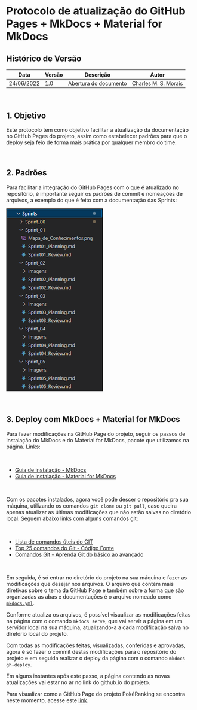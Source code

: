 # Protocolo de atualização do GitHub Pages + MkDocs + Material for MkDocs

## Histórico de Versão
| Data        |Versão   | Descrição        | Autor                                                          |
|-------------|---------|------------------|----------------------------------------------------------------|
| 24/06/2022  | 1.0     | Abertura do documento  |[Charles M. S. Morais](https://github.com/charles-serafim)|

<br>


## 1. Objetivo

Este protocolo tem como objetivo facilitar a atualização da documentação no GitHub Pages do projeto, assim como estabelecer padrões para que o deploy seja feio de forma mais prática por qualquer membro do time.

<br>


## 2. Padrões

Para facilitar a integração do GitHub Pages com o que é atualizado no repositório, é importante seguir os padrões de commit e nomeações de arquivos, a exemplo do que é feito com a documentação das Sprints:

![Exemplo de organização de arquivos](Imagens\exemplo-arquivos.PNG)

<br>


## 3. Deploy com MkDocs + Material for MkDocs

Para fazer modificações na GitHub Page do projeto, seguir os passos de instalação do MkDocs e do Material for MkDocs, pacote que utilizamos na página. Links:

<br>

- [Guia de instalação - MkDocs](https://www.mkdocs.org/getting-started/)
- [Guia de instalação - Material for MkDocs](https://squidfunk.github.io/mkdocs-material/getting-started/)

<br>

Com os pacotes instalados, agora você pode descer o repositório pra sua máquina, utilizando os comandos `git clone` ou `git pull`, caso queira apenas atualizar as últimas modificações que não estão salvas no diretório local. Seguem abaixo links com alguns comandos git:

<br>

- [Lista de comandos úteis do GIT](https://gist.github.com/leocomelli/2545add34e4fec21ec16)
- [Top 25 comandos do Git - Código Fonte](https://www.codigofonte.com.br/artigos/top-25-comandos-do-git)
- [Comandos Git - Aprenda Git do básico ao avançado](https://comandosgit.github.io/)

<br>

Em seguida, é só entrar no diretório do projeto na sua máquina e fazer as modificações que desejar nos arquivos. O arquivo que contém mais diretivas sobre o tema da GitHub Page e também sobre a forma que são organizadas as abas e documentações é o arquivo nomeado como [`mkdocs.yml`](https://github.com/fga-eps-mds/2022-1-PokeRanking/blob/main/mkdocs.yml).

Conforme atualiza os arquivos, é possível visualizar as modificações feitas na página com o comando `mkdocs serve`, que vai servir a página em um servidor local na sua máquina, atualizando-a a cada modificação salva no diretório local do projeto.

Com todas as modificações feitas, visualizadas, conferidas e aprovadas, agora é só fazer o commit destas modificações para o repositório do projeto e em seguida realizar o deploy da página com o comando `mkdocs gh-deploy`.

Em alguns instantes após este passo, a página contendo as novas atualizações vai estar no ar no link do github.io do projeto.

Para visualizar como a GitHub Page do projeto PokéRanking se encontra neste momento, acesse este [link](https://fga-eps-mds.github.io/2022-1-PokeRanking/).